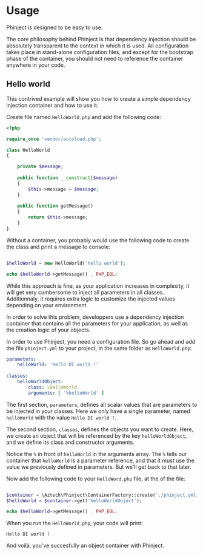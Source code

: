 # Usage
 
Phinject is designed to be easy to use. 
 
The core philosophy behind Phinject is that dependency injection should be absolutely transparent to the context in which it is used. All configuration takes place in stand-alone configuration files, and except for the bootstrap phase of the container, you should not need to reference the container anywhere in your code.
 
## Hello world
 
This contrived example will show you how to create a simple dependency injection container and how to use it.

Create file named `HelloWorld.php` and add the following code:

```php
<?php

require_once 'vendor/autoload.php';

class HelloWorld
{

    private $message;
    
    public function __construct($message)
    {
        $this->message = $message;
    }
    
    public function getMessage()
    {
        return $this->message;
    }
}
```

Without a container, you probably would use the following code to create the class and print a message to console:

```php

$helloWorld = new HelloWorld('hello world');

echo $helloWorld->getMessage() . PHP_EOL;

```

While this approach is fine, as your application increases in complexity, it will get very cumbersome to inject all parameters in all classes. Additionnaly, it requires extra logic to customize the injected values depending on your environment.

In order to solve this problem, developpers use a dependency injection container that contains all the parameters for your application, as well as the creation logic of your objects.

In order to use Phinject, you need a configuration file. So go ahead and add the file `phinject.yml` to your project, in the same folder as `HelloWorld.php`:

```yaml
parameters:
    helloWorld: 'Hello DI world !'
    
classes:
    helloWorldObject:
        class: \HelloWorld
        arguments: [ '%helloWorld' ]
```

The first section, `parameters`, defines all scalar values that are parameters to be injected in your classes. Here we only have a single parameter, named `helloWorld` with the value `Hello DI world !`.

The second section, `classes`, defines the objects you want to create. Here, we create an object that will be referenced by the key `helloWorldObject`, and we define its class and constructor arguments. 

Notice the `%` in front of `helloWorld` in the arguments array. The `%` tells our container that `helloWorld` is a parameter reference, and that it must use the value we previously defined in parameters. But we'll get back to that later.

Now add the following code to your `HelloWord.php` file, at the of the file:

```php

$container = \Aztech\Phinject\ContainerFactory::create('./phinject.yml');
$helloWorld = $container->get('helloWorldObject');

echo $helloWorld->getMessage() . PHP_EOL;
```

When you run the `HelloWorld.php`, your code will print:

```
Hello DI world !
```

And voilà, you've succesfully an object container with Phinject.